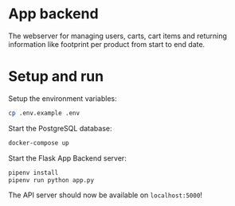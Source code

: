 # App backend

The webserver for managing users, carts, cart items and returning information like footprint per product from start to end date.


# Setup and run

Setup the environment variables:

```sh
cp .env.example .env
```

Start the PostgreSQL database:

```sh
docker-compose up
```

Start the Flask App Backend server:

```sh
pipenv install
pipenv run python app.py
```

The API server should now be available on `localhost:5000`!
